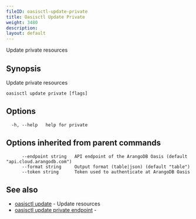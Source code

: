 ```yaml
---
fileID: oasisctl-update-private
title: Oasisctl Update Private
weight: 3480
description: 
layout: default
---
```

Update private resources

## Synopsis

Update private resources

```
oasisctl update private [flags]
```

## Options

```
  -h, --help   help for private
```

## Options inherited from parent commands

```
      --endpoint string   API endpoint of the ArangoDB Oasis (default "api.cloud.arangodb.com")
      --format string     Output format (table|json) (default "table")
      --token string      Token used to authenticate at ArangoDB Oasis
```

## See also

* [oasisctl update]()	 - Update resources
* [oasisctl update private endpoint](oasisctl-update-private-endpoint)	 - 

